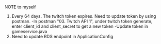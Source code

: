 NOTE to myself

1. Every 64 days. The twitch token expires. Need to update token by using postman.
  -In postman "03. Twitch API 1", under twitch token generate, enter client_id and client_secret to get a new token
  -Update token in gameservice.java
2. Need to update RDS endpoint in ApplicationConfig
